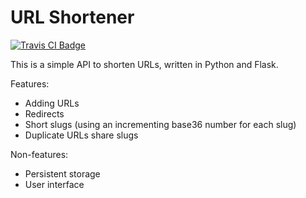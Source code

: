 # URL Shortener

[![Travis CI Badge](https://api.travis-ci.org/WesleyAC/urlshort.svg?branch=master)](https://travis-ci.org/WesleyAC/urlshort)

This is a simple API to shorten URLs, written in Python and Flask.

Features:

* Adding URLs
* Redirects
* Short slugs (using an incrementing base36 number for each slug)
* Duplicate URLs share slugs

Non-features:

* Persistent storage
* User interface
